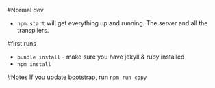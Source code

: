 #Normal dev
- `npm start` will get everything up and running. The server and all the transpilers.

#first runs
- `bundle install` - make sure you have jekyll & ruby installed
- `npm install`

#Notes
If you update bootstrap, run `npm run copy`